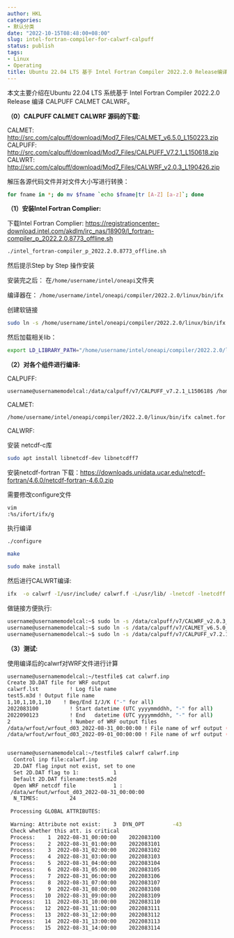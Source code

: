 ```yaml
---
author: HKL
categories:
- 默认分类
date: "2022-10-15T08:48:00+08:00"
slug: intel-fortran-compiler-for-calwrf-calpuff
status: publish
tags:
- Linux
- Operating
title: Ubuntu 22.04 LTS 基于 Intel Fortran Compiler 2022.2.0 Release编译CALPUFF CALMET CALWRF
---
```


本文主要介绍在Ubuntu 22.04 LTS 系统基于 Intel Fortran Compiler 2022.2.0 Release 编译 CALPUFF CALMET CALWRF。


<!--more-->


**（0）CALPUFF CALMET CALWRF 源码的下载:**

CALMET: http://src.com/calpuff/download/Mod7_Files/CALMET_v6.5.0_L150223.zip
CALPUFF: http://src.com/calpuff/download/Mod7_Files/CALPUFF_V7.2.1_L150618.zip
CALWRT: http://src.com/calpuff/download/Mod7_Files/CALWRF_v2.0.3_L190426.zip


解压各源代码文件并对文件大小写进行转换：

```bash
for fname in *; do mv $fname `echo $fname|tr [A-Z] [a-z]`; done
```


**（1）安装Intel Fortran Complier:**

下载Intel Fortran Complier: https://registrationcenter-download.intel.com/akdlm/irc_nas/18909/l_fortran-compiler_p_2022.2.0.8773_offline.sh

```bash
./intel_fortran-compiler_p_2022.2.0.8773_offline.sh
```

然后提示Step by Step 操作安装

安装完之后：
在`/home/username/intel/oneapi`文件夹

编译器在：
`/home/username/intel/oneapi/compiler/2022.2.0/linux/bin/ifx`

创建软链接

```bash
sudo ln -s /home/username/intel/oneapi/compiler/2022.2.0/linux/bin/ifx /usr/bin/ifx
```

然后加载相关lib：

```bash
export LD_LIBRARY_PATH="/home/username/intel/oneapi/compiler/2022.2.0/linux/compiler/lib/intel64_lin"
```

**（2）对各个组件进行编译:**

CALPUFF:

```bash
username@usernamemodelcal:/data/calpuff/v7/CALPUFF_v7.2.1_L150618$ /home/username/intel/oneapi/compiler/2022.2.0/linux/bin/ifx modules.for calpuff.for -o /home/username/calpuff
```

CALMET:

```bash
/home/username/intel/oneapi/compiler/2022.2.0/linux/bin/ifx calmet.for -o calmet
```

CALWRF:

安装 netcdf-c库

```bash
sudo apt install libnetcdf-dev libnetcdff7
```

安装netcdf-fortran
下载：https://downloads.unidata.ucar.edu/netcdf-fortran/4.6.0/netcdf-fortran-4.6.0.zip


需要修改configure文件

```bash
vim
:%s/ifort/ifx/g
```

执行编译

```bash
./configure

make 

sudo make install 
```

然后进行CALWRT编译:

```bash
ifx  -o calwrf -I/usr/include/ calwrf.f -L/usr/lib/ -lnetcdf -lnetcdff 
```

做链接方便执行:

```bash
username@usernamemodelcal:~$ sudo ln -s /data/calpuff/v7/CALWRF_v2.0.3_L190426/code/calwrf /usr/bin/calwrf
username@usernamemodelcal:~$ sudo ln -s /data/calpuff/v7/CALMET_v6.5.0_L150223/calmet /usr/bin/calmet
username@usernamemodelcal:~$ sudo ln -s /data/calpuff/v7/CALPUFF_v7.2.1_L150618/calpuff /usr/bin/calpuff
```


**（3）测试:**

使用编译后的calwrf对WRF文件进行计算

```bash
username@usernamemodelcal:~/testfile$ cat calwrf.inp 
Create 3D.DAT file for WRF output
calwrf.lst          ! Log file name
test5.m3d ! Output file name
1,10,1,10,1,10    ! Beg/End I/J/K ("-" for all)
2022083100          ! Start datetime (UTC yyyymmddhh, "-" for all)
2022090123          ! End   datetime (UTC yyyymmddhh, "-" for all)
2                   ! Number of WRF output files
/data/wrfout/wrfout_d03_2022-08-31_00:00:00 ! File name of wrf output (Loop over files
/data/wrfout/wrfout_d03_2022-09-01_00:00:00 ! File name of wrf output (Loop over files


username@usernamemodelcal:~/testfile$ calwrf calwrf.inp 
  Control inp file:calwrf.inp
  2D.DAT flag input not exist, set to one
  Set 2D.DAT flag to 1:           1
  Default 2D.DAT filename:test5.m2d
  Open WRF netcdf file            1 : 
 /data/wrfout/wrfout_d03_2022-08-31_00:00:00
  N_TIMES:          24
  
 Processing GLOBAL ATTRIBUTES:
  
 Warning: Attribute not exist:    3  DYN_OPT         -43
 Check whether this att. is critical
 Process:    1  2022-08-31_00:00:00    2022083100
 Process:    2  2022-08-31_01:00:00    2022083101
 Process:    3  2022-08-31_02:00:00    2022083102
 Process:    4  2022-08-31_03:00:00    2022083103
 Process:    5  2022-08-31_04:00:00    2022083104
 Process:    6  2022-08-31_05:00:00    2022083105
 Process:    7  2022-08-31_06:00:00    2022083106
 Process:    8  2022-08-31_07:00:00    2022083107
 Process:    9  2022-08-31_08:00:00    2022083108
 Process:   10  2022-08-31_09:00:00    2022083109
 Process:   11  2022-08-31_10:00:00    2022083110
 Process:   12  2022-08-31_11:00:00    2022083111
 Process:   13  2022-08-31_12:00:00    2022083112
 Process:   14  2022-08-31_13:00:00    2022083113
 Process:   15  2022-08-31_14:00:00    2022083114
```